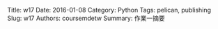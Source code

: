 Title: w17
Date: 2016-01-08 
Category: Python
Tags: pelican, publishing
Slug: w17
Authors: coursemdetw
Summary: 作業一摘要

<!-- 導入 brython.js -->

<script type="text/javascript" src="http://brython.info/src/brython_dist.js"></script>

<!-- 啟動 brython() -->

<script>
window.onload=function(){
brython(1);
}
</script>

<!-- 以下利用 Brython 程式執行繪圖 -->

<canvas id="plotarea" width="600" height="400"></canvas>

<script type="text/python3">
# 導入 browser 模組中的 document, 並設為 doc 變數
from browser import document as doc
# 導入數學模組
import math
# 產生各小球的亂數速度用
import random
# 導入 browser 中的計時器, 建立動畫用
import browser.timer

# 準備繪圖畫布
canvas = doc["plotarea"]
ctx = canvas.getContext("2d")

# 取畫布的寬與高度
width = canvas.width
height = canvas.height

n = 30
# 已知數列內容個數, 先分別與 None 對應
x = [None]*n
y = [None]*n
vy = [None]*n
vx = [None]*n
# 重力加速度, Y 方向向下為正
g = 0.07
# 空氣的黏滯阻尼係數
cor = 0.7 
# 球的彈力係數
fr = 0.95
# 球的半徑
r = 2

for i in range(n):
    x[i] = 300
    y[i] = 100
    # random.random() 將會產生介於 0 與 1 的浮點亂數
    vx[i] = 2*(random.random()-.5)
    vy[i] = 2*(random.random()-.5)

# 更新第 i 球 Y 座標的運算邏輯
def updateY(i):
    if ((y[i]+r) < height):
        #y = height
        vy[i] += g
    else:
        vy[i] = -vy[i]*cor
        vx[i] *= fr
    y[i] += vy[i]
    if ((y[i]+r) > height):
        y[i] = height-r

# 更新第 i 球 X 座標的運算邏輯
def updateX(i):
    if ((x[i]+r) >= width or (x[i]-r) <= 0):
        vx[i] = -vx[i]*cor
    x[i] += vx[i]
    if ((x[i]+r) > width):
        x[i] = width-r
    elif ((x[i]-r) < 0):
        x[i] = r

# 畫圓函式
def circle(x,y,r):
    ctx.beginPath()
    ctx.arc(x, y, r, 0, math.pi*2, True)
    ctx.fill()

# 寫字函式
def text(s):
    ctx.fillStyle = "#ff0000"
    ctx.font = "30px sans-serif"
    ctx.textBaseline = "bottom"
    ctx.fillText(s,0,height)

# 每隔特定時間, 進行動畫繪製
def animate():
    # 刷新畫布
    ctx.clearRect(0, 0, width, height)
    # 逐一重新繪製小球
    ctx.fillStyle = "#000000"
    for i in range(n):
        updateY(i)
        updateX(i)
        circle(x[i],y[i],r)

text("Click me!")

# 畫布點擊後執行的函式
def on_canvas_click(ev):
    browser.timer.set_interval(animate,0)

# 只要使用者點擊在畫布上任何地方, 即執行 on_canvas_click 函式
canvas.bind('click', on_canvas_click, False)
</script>